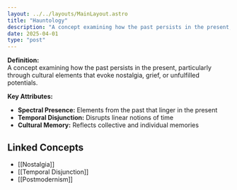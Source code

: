 ```yaml
---
layout: ../../layouts/MainLayout.astro
title: "Hauntology"
description: "A concept examining how the past persists in the present, particularly through cultural elements that evoke nostalgia, grief, or unfulfilled potentials."
date: 2025-04-01
type: "post"
---
```


**Definition:**  
A concept examining how the past persists in the present, particularly through cultural elements that evoke nostalgia, grief, or unfulfilled potentials.

**Key Attributes:**  
- **Spectral Presence:** Elements from the past that linger in the present  
- **Temporal Disjunction:** Disrupts linear notions of time  
- **Cultural Memory:** Reflects collective and individual memories

## Linked Concepts
- [[Nostalgia]]
- [[Temporal Disjunction]]
- [[Postmodernism]]
